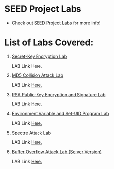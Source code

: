 # SEED Project Labs

- Check out [SEED Project Labs](https://seedsecuritylabs.org/Labs_20.04/) for more info!

# List of Labs Covered:
1. [Secret-Key Encryption Lab](lab1)
    
    LAB Link [Here.](https://seedsecuritylabs.org/Labs_20.04/Crypto/Crypto_Encryption/)

2. [MD5 Collision Attack Lab](lab2)

    LAB Link [Here.](https://seedsecuritylabs.org/Labs_20.04/Crypto/Crypto_MD5_Collision/)

3. [RSA Public-Key Encryption and Signature Lab](lab3)

    LAB Link [Here.](https://seedsecuritylabs.org/Labs_20.04/Crypto/Crypto_RSA/)

4. [Environment Variable and Set-UID Program Lab](lab4)

    LAB Link [Here.](https://seedsecuritylabs.org/Labs_20.04/Software/Environment_Variable_and_SetUID/)

5. [Spectre Attack Lab](lab5)

    LAB Link [Here.](https://seedsecuritylabs.org/Labs_20.04/System/Spectre_Attack/)

6. [Buffer Overflow Attack Lab (Server Version)](lab6)

    LAB Link [Here.](https://seedsecuritylabs.org/Labs_20.04/Software/Buffer_Overflow_Server/)

